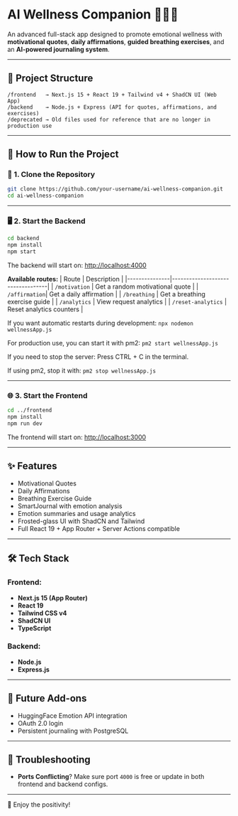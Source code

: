 # AI Wellness Companion 🧘‍♂️✨

An advanced full-stack app designed to promote emotional wellness with **motivational quotes**, **daily affirmations**, **guided breathing exercises**, and an **AI-powered journaling system**.

---

## 🧩 Project Structure

```
/frontend   → Next.js 15 + React 19 + Tailwind v4 + ShadCN UI (Web App)
/backend    → Node.js + Express (API for quotes, affirmations, and exercises)
/deprecated → Old files used for reference that are no longer in production use
```

---

## 🚀 How to Run the Project

### 🔧 1. Clone the Repository

```bash
git clone https://github.com/your-username/ai-wellness-companion.git
cd ai-wellness-companion
```

---

### 🖥️ 2. Start the Backend

```bash
cd backend
npm install
npm start
```

The backend will start on: [http://localhost:4000](http://localhost:4000)

**Available routes:**
| Route         | Description                      |
|---------------|----------------------------------|
| `/motivation` | Get a random motivational quote  |
| `/affirmation`| Get a daily affirmation          |
| `/breathing`  | Get a breathing exercise guide   |
| `/analytics`  | View request analytics           |
| `/reset-analytics` | Reset analytics counters   |


If you want automatic restarts during development: `npx nodemon wellnessApp.js`

For production use, you can start it with pm2: `pm2 start wellnessApp.js`

If you need to stop the server: Press CTRL + C in the terminal.

If using pm2, stop it with: `pm2 stop wellnessApp.js`

---

### 🌐 3. Start the Frontend

```bash
cd ../frontend
npm install
npm run dev
```

The frontend will start on: [http://localhost:3000](http://localhost:3000)

---

## ✨ Features

- Motivational Quotes  
- Daily Affirmations  
- Breathing Exercise Guide  
- SmartJournal with emotion analysis  
- Emotion summaries and usage analytics  
- Frosted-glass UI with ShadCN and Tailwind  
- Full React 19 + App Router + Server Actions compatible  

---

## 🛠️ Tech Stack

### Frontend:
- **Next.js 15 (App Router)**
- **React 19**
- **Tailwind CSS v4**
- **ShadCN UI**
- **TypeScript**

### Backend:
- **Node.js**
- **Express.js**

---

## 🧠 Future Add-ons
- HuggingFace Emotion API integration
- OAuth 2.0 login
- Persistent journaling with PostgreSQL

---

## 🚦 Troubleshooting

- **Ports Conflicting**? Make sure port `4000` is free or update in both frontend and backend configs.

---

🚀 Enjoy the positivity! 